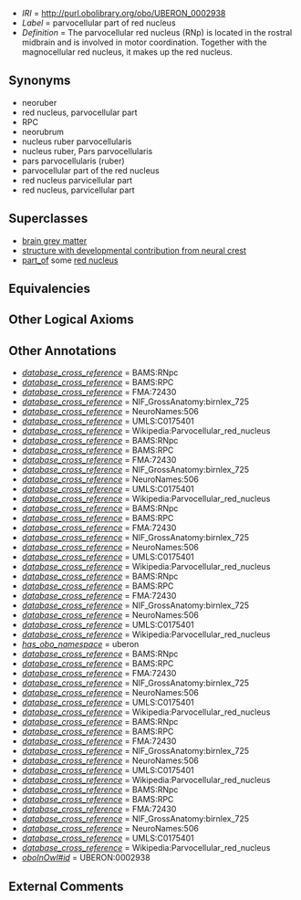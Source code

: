  * *IRI* = http://purl.obolibrary.org/obo/UBERON_0002938
 * *Label* = parvocellular part of red nucleus
 * *Definition* = The parvocellular red nucleus (RNp) is located in the rostral midbrain and is involved in motor coordination. Together with the magnocellular red nucleus, it makes up the red nucleus.

## Synonyms

 * neoruber
 * red nucleus, parvocellular part
 * RPC
 * neorubrum
 * nucleus ruber parvocellularis
 * nucleus ruber, Pars parvocellularis
 * pars parvocellularis (ruber)
 * parvocellular part of the red nucleus
 * red nucleus parvicellular part
 * red nucleus, parvicellular part

## Superclasses

 * [brain grey matter](../../UBERON/28/UBERON_0003528.md)
 * [structure with developmental contribution from neural crest](../../UBERON/14/UBERON_0010314.md)
 * [part_of](../../BFO/50/BFO_0000050.md) some [red nucleus](../../UBERON/47/UBERON_0001947.md)

## Equivalencies


## Other Logical Axioms


## Other Annotations

 * *[database_cross_reference](../../ef/oboInOwl#hasDbXref.md)* = BAMS:RNpc
 * *[database_cross_reference](../../ef/oboInOwl#hasDbXref.md)* = BAMS:RPC
 * *[database_cross_reference](../../ef/oboInOwl#hasDbXref.md)* = FMA:72430
 * *[database_cross_reference](../../ef/oboInOwl#hasDbXref.md)* = NIF_GrossAnatomy:birnlex_725
 * *[database_cross_reference](../../ef/oboInOwl#hasDbXref.md)* = NeuroNames:506
 * *[database_cross_reference](../../ef/oboInOwl#hasDbXref.md)* = UMLS:C0175401
 * *[database_cross_reference](../../ef/oboInOwl#hasDbXref.md)* = Wikipedia:Parvocellular_red_nucleus
 * *[database_cross_reference](../../ef/oboInOwl#hasDbXref.md)* = BAMS:RNpc
 * *[database_cross_reference](../../ef/oboInOwl#hasDbXref.md)* = BAMS:RPC
 * *[database_cross_reference](../../ef/oboInOwl#hasDbXref.md)* = FMA:72430
 * *[database_cross_reference](../../ef/oboInOwl#hasDbXref.md)* = NIF_GrossAnatomy:birnlex_725
 * *[database_cross_reference](../../ef/oboInOwl#hasDbXref.md)* = NeuroNames:506
 * *[database_cross_reference](../../ef/oboInOwl#hasDbXref.md)* = UMLS:C0175401
 * *[database_cross_reference](../../ef/oboInOwl#hasDbXref.md)* = Wikipedia:Parvocellular_red_nucleus
 * *[database_cross_reference](../../ef/oboInOwl#hasDbXref.md)* = BAMS:RNpc
 * *[database_cross_reference](../../ef/oboInOwl#hasDbXref.md)* = BAMS:RPC
 * *[database_cross_reference](../../ef/oboInOwl#hasDbXref.md)* = FMA:72430
 * *[database_cross_reference](../../ef/oboInOwl#hasDbXref.md)* = NIF_GrossAnatomy:birnlex_725
 * *[database_cross_reference](../../ef/oboInOwl#hasDbXref.md)* = NeuroNames:506
 * *[database_cross_reference](../../ef/oboInOwl#hasDbXref.md)* = UMLS:C0175401
 * *[database_cross_reference](../../ef/oboInOwl#hasDbXref.md)* = Wikipedia:Parvocellular_red_nucleus
 * *[database_cross_reference](../../ef/oboInOwl#hasDbXref.md)* = BAMS:RNpc
 * *[database_cross_reference](../../ef/oboInOwl#hasDbXref.md)* = BAMS:RPC
 * *[database_cross_reference](../../ef/oboInOwl#hasDbXref.md)* = FMA:72430
 * *[database_cross_reference](../../ef/oboInOwl#hasDbXref.md)* = NIF_GrossAnatomy:birnlex_725
 * *[database_cross_reference](../../ef/oboInOwl#hasDbXref.md)* = NeuroNames:506
 * *[database_cross_reference](../../ef/oboInOwl#hasDbXref.md)* = UMLS:C0175401
 * *[database_cross_reference](../../ef/oboInOwl#hasDbXref.md)* = Wikipedia:Parvocellular_red_nucleus
 * *[has_obo_namespace](../../ce/oboInOwl#hasOBONamespace.md)* = uberon
 * *[database_cross_reference](../../ef/oboInOwl#hasDbXref.md)* = BAMS:RNpc
 * *[database_cross_reference](../../ef/oboInOwl#hasDbXref.md)* = BAMS:RPC
 * *[database_cross_reference](../../ef/oboInOwl#hasDbXref.md)* = FMA:72430
 * *[database_cross_reference](../../ef/oboInOwl#hasDbXref.md)* = NIF_GrossAnatomy:birnlex_725
 * *[database_cross_reference](../../ef/oboInOwl#hasDbXref.md)* = NeuroNames:506
 * *[database_cross_reference](../../ef/oboInOwl#hasDbXref.md)* = UMLS:C0175401
 * *[database_cross_reference](../../ef/oboInOwl#hasDbXref.md)* = Wikipedia:Parvocellular_red_nucleus
 * *[database_cross_reference](../../ef/oboInOwl#hasDbXref.md)* = BAMS:RNpc
 * *[database_cross_reference](../../ef/oboInOwl#hasDbXref.md)* = BAMS:RPC
 * *[database_cross_reference](../../ef/oboInOwl#hasDbXref.md)* = FMA:72430
 * *[database_cross_reference](../../ef/oboInOwl#hasDbXref.md)* = NIF_GrossAnatomy:birnlex_725
 * *[database_cross_reference](../../ef/oboInOwl#hasDbXref.md)* = NeuroNames:506
 * *[database_cross_reference](../../ef/oboInOwl#hasDbXref.md)* = UMLS:C0175401
 * *[database_cross_reference](../../ef/oboInOwl#hasDbXref.md)* = Wikipedia:Parvocellular_red_nucleus
 * *[database_cross_reference](../../ef/oboInOwl#hasDbXref.md)* = BAMS:RNpc
 * *[database_cross_reference](../../ef/oboInOwl#hasDbXref.md)* = BAMS:RPC
 * *[database_cross_reference](../../ef/oboInOwl#hasDbXref.md)* = FMA:72430
 * *[database_cross_reference](../../ef/oboInOwl#hasDbXref.md)* = NIF_GrossAnatomy:birnlex_725
 * *[database_cross_reference](../../ef/oboInOwl#hasDbXref.md)* = NeuroNames:506
 * *[database_cross_reference](../../ef/oboInOwl#hasDbXref.md)* = UMLS:C0175401
 * *[database_cross_reference](../../ef/oboInOwl#hasDbXref.md)* = Wikipedia:Parvocellular_red_nucleus
 * *[oboInOwl#id](../../id/oboInOwl#id.md)* = UBERON:0002938

## External Comments

